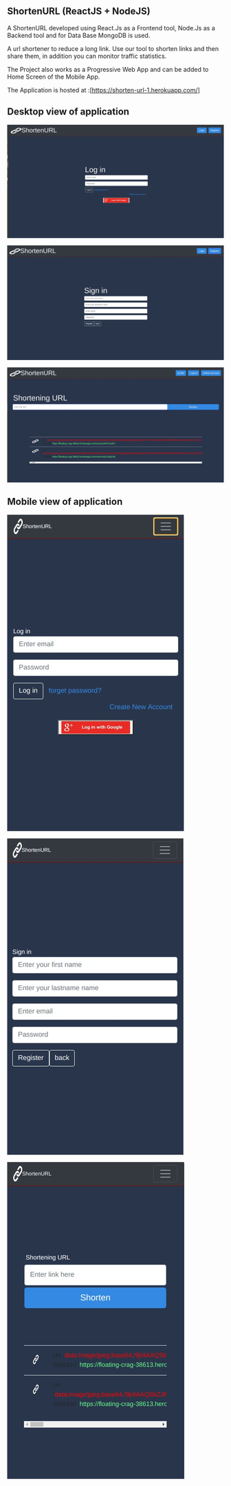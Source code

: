 
## ShortenURL (ReactJS + NodeJS)

A ShortenURL developed using React.Js as a Frontend tool, Node.Js as a Backend tool and for Data Base MongoDB is used.

A url shortener to reduce a long link. Use our tool to shorten links and then share them, in addition you can monitor traffic statistics.

The Project also works as a Progressive Web App and can be added to Home Screen of the Mobile App.

The Application is hosted at :[https://shorten-url-1.herokuapp.com/]


## Desktop view of application

![](ShortURL_Photos/logincomputer.jpg)


![](ShortURL_Photos/registercomputer.jpg)


![](ShortURL_Photos/shortencomputer.jpg)


## Mobile view of application


![](ShortURL_Photos/loginmobile.jpg)


![](ShortURL_Photos/registermobile.jpg)


![](ShortURL_Photos/shortenmobile.jpg)


